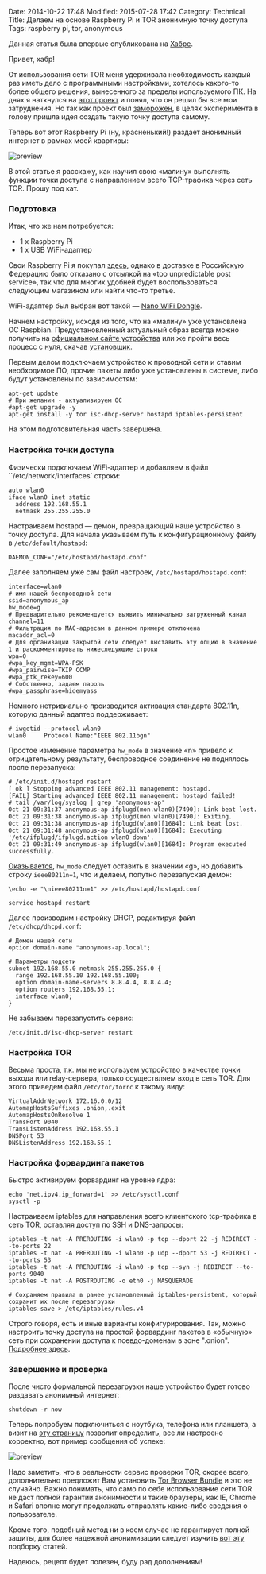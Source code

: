 Date: 2014-10-22 17:48
Modified: 2015-07-28 17:42
Category: Technical
Title: Делаем на основе Raspberry Pi и TOR анонимную точку доступа
Tags: raspberry pi, tor, anonymous

Данная статья была впервые опубликована на [Хабре](http://habrahabr.ru/post/241257/).

Привет, хабр!

От использования сети TOR меня удерживала необходимость каждый раз иметь дело с программными настройками, хотелось какого-то более общего решения, вынесенного за пределы используемого ПК. На днях я наткнулся на [этот проект](https://www.kickstarter.com/projects/augustgermar/anonabox-a-tor-hardware-router) и понял, что он решил бы все мои затруднения. Но так как проект был [заморожен](http://www.tomshardware.com/news/anonabox-tor-kickstarter-suspended-router,27919.html), в целях эксперимента в голову пришла идея создать такую точку доступа самому.

Теперь вот этот Raspberry Pi (ну, красненький!) раздает анонимный интернет в рамках моей квартиры:

![preview]({filename}/media/tor_raspberry.jpg)

В этой статье я расскажу, как научил свою «малину» выполнять функции точки доступа с направлением всего TCP-трафика через сеть TOR. Прошу под кат.

### Подготовка

Итак, что же нам потребуется:

- 1 x Raspberry Pi
- 1 x USB WiFi-адаптер

Свои Raspberry Pi я покупал [здесь](http://thepihut.com/collections/raspberry-pi), однако в доставке в Российскую Федерацию было отказано с отсылкой на «too unpredictable post service», так что для многих удобней будет воспользоваться следующим магазином или найти что-то третье.

WiFi-адаптер был выбран вот такой — [Nano WiFi Dongle](https://www.modmypi.com/raspberry-pi-accessories/networking/wireless-usb-1n-nano-adaptor-802.11N-wifi-dongle).

Начнем настройку, исходя из того, что на «малину» уже установлена ОС Raspbian. Предустановленный актуальный образ всегда можно получить на [официальном сайте устройства](http://www.raspberrypi.org/downloads/) или же пройти весь процесс с нуля, скачав [установщик](http://www.raspbian.org/RaspbianInstaller).

Первым делом подключаем устройство к проводной сети и ставим необходимое ПО, прочие пакеты либо уже установлены в системе, либо будут установлены по зависимостям:

    apt-get update
    # При желании - актуализируем ОС
    #apt-get upgrade -y
    apt-get install -y tor isc-dhcp-server hostapd iptables-persistent

На этом подготовительная часть завершена.

### Настройка точки доступа

Физически подключаем WiFi-адаптер и добавляем в файл ``/etc/network/interfaces` строки:

    auto wlan0
    iface wlan0 inet static
      address 192.168.55.1
      netmask 255.255.255.0

Настраиваем hostapd — демон, превращающий наше устройство в точку доступа. Для начала указываем путь к конфигурационному файлу в `/etc/default/hostapd`:

    DAEMON_CONF="/etc/hostapd/hostapd.conf"

Далее заполняем уже сам файл настроек, `/etc/hostapd/hostapd.conf`:

    interface=wlan0
    # имя нашей беспроводной сети
    ssid=anonymous_ap
    hw_mode=g
    # Предварительно рекомендуется выявить минимально загруженный канал
    channel=11
    # Фильтрация по MAC-адресам в данном примере отключена
    macaddr_acl=0
    # Для организации закрытой сети следует выставить эту опцию в значение 1 и раскомментировать нижеследующие строки
    wpa=0
    #wpa_key_mgmt=WPA-PSK
    #wpa_pairwise=TKIP CCMP
    #wpa_ptk_rekey=600
    # Собственно, задаем пароль
    #wpa_passphrase=hidemyass

Немного нетривиально производится активация стандарта 802.11n, которую данный адаптер поддерживает:

    # iwgetid --protocol wlan0
    wlan0     Protocol Name:"IEEE 802.11bgn"

Простое изменение параметра `hw_mode` в значение «n» привело к отрицательному результату, беспроводное соединение не поднялось после перезапуска:

    # /etc/init.d/hostapd restart
    [ ok ] Stopping advanced IEEE 802.11 management: hostapd.
    [FAIL] Starting advanced IEEE 802.11 management: hostapd failed!
    # tail /var/log/syslog | grep 'anonymous-ap'
    Oct 21 09:31:37 anonymous-ap ifplugd(mon.wlan0)[7490]: Link beat lost.
    Oct 21 09:31:38 anonymous-ap ifplugd(mon.wlan0)[7490]: Exiting.
    Oct 21 09:31:38 anonymous-ap ifplugd(wlan0)[1684]: Link beat lost.
    Oct 21 09:31:48 anonymous-ap ifplugd(wlan0)[1684]: Executing '/etc/ifplugd/ifplugd.action wlan0 down'.
    Oct 21 09:31:49 anonymous-ap ifplugd(wlan0)[1684]: Program executed successfully.

[Оказывается](http://wireless.kernel.org/en/users/Documentation/hostapd), `hw_mode` следует оставить в значении «g», но добавить строку `ieee80211n=1`, что и делаем, попутно перезапуская демон:

    \echo -e "\nieee80211n=1" >> /etc/hostapd/hostapd.conf

    service hostapd restart

Далее производим настройку DHCP, редактируя файл `/etc/dhcp/dhcpd.conf`:

    # Домен нашей сети
    option domain-name "anonymous-ap.local";

    # Параметры подсети
    subnet 192.168.55.0 netmask 255.255.255.0 {
      range 192.168.55.10 192.168.55.100;
      option domain-name-servers 8.8.4.4, 8.8.4.4;
      option routers 192.168.55.1;
      interface wlan0;
    }

Не забываем перезапустить сервис:

    /etc/init.d/isc-dhcp-server restart

### Настройка TOR

Весьма проста, т.к. мы не используем устройство в качестве точки выхода или relay-сервера, только осуществляем вход в сеть TOR. Для этого приведем файл `/etc/tor/torrc` к такому виду:

    VirtualAddrNetwork 172.16.0.0/12
    AutomapHostsSuffixes .onion,.exit
    AutomapHostsOnResolve 1
    TransPort 9040
    TransListenAddress 192.168.55.1
    DNSPort 53
    DNSListenAddress 192.168.55.1

### Настройка форвардинга пакетов

Быстро активируем форвардинг на уровне ядра:

    echo 'net.ipv4.ip_forward=1' >> /etc/sysctl.conf
    sysctl -p

Настраиваем iptables для направления всего клиентского tcp-трафика в сеть TOR, оставляя доступ по SSH и DNS-запросы:

    iptables -t nat -A PREROUTING -i wlan0 -p tcp --dport 22 -j REDIRECT --to-ports 22
    iptables -t nat -A PREROUTING -i wlan0 -p udp --dport 53 -j REDIRECT --to-ports 53
    iptables -t nat -A PREROUTING -i wlan0 -p tcp --syn -j REDIRECT --to-ports 9040
    iptables -t nat -A POSTROUTING -o eth0 -j MASQUERADE

    # Сохраняем правила в ранее установленный iptables-persistent, который сохранит их после перезагрузки
    iptables-save > /etc/iptables/rules.v4

Строго говоря, есть и иные варианты конфигурирования. Так, можно настроить точку доступа на простой форвардинг пакетов в «обычную» сеть при сохранении доступа к псевдо-доменам в зоне ".onion". [Подробнее здесь](https://trac.torproject.org/projects/tor/wiki/doc/TransparentProxy).

### Завершение и проверка

После чисто формальной перезагрузки наше устройство будет готово раздавать анонимный интернет:

    shutdown -r now

Теперь попробуем подключиться с ноутбука, телефона или планшета, а визит на [эту страницу](https://check.torproject.org/) позволит определить, все ли настроено корректно, вот пример сообщения об успехе:

![preview]({filename}/media/tor_success.png)

Надо заметить, что в реальности сервис проверки TOR, скорее всего, дополнительно предложит Вам установить [Tor Browser Bundle](https://www.torproject.org/projects/torbrowser.html.en) и это не случайно. Важно понимать, что само по себе использование сети TOR не даст полной гарантии анонимности и такие браузеры, как IE, Chrome и Safari вполне могут продолжать отправлять какие-либо сведения о пользователе.

Кроме того, подобный метод ни в коем случае не гарантирует полной защиты, для более надежной анонимизации следует изучить [вот эту](https://trac.torproject.org/projects/tor/wiki) подборку статей.

Надеюсь, рецепт будет полезен, буду рад дополнениям!
